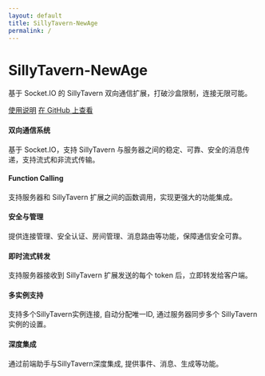 ```yaml
---
layout: default
title: SillyTavern-NewAge
permalink: /
---
```


<div class="container">
  <div class="row align-items-center">
    <div class="col-md-6">
      <h1>SillyTavern-NewAge</h1>
      <p class="lead">
        基于 Socket.IO 的 SillyTavern 双向通信扩展，打破沙盒限制，连接无限可能。
      </p>
      <a href="{{ '/usage/' | relative_url }}" class="btn btn-primary btn-lg">使用说明</a>
      <a href="https://github.com/HerSophia/SillyTavern-NewAge" class="btn btn-secondary btn-lg" target="_blank" rel="noopener noreferrer">
        <i class="fab fa-github"></i> 在 GitHub 上查看
      </a>
    </div>
    <div class="col-md-6">
      <!-- Replace with your project logo -->
      <!--<img src="{{ '/assets/images/logo.png' | relative_url }}" alt="SillyTavern-NewAge Logo" class="img-fluid">-->
    </div>
  </div>

  <div class="row mt-5">
    <div class="col-md-4">
      <div class="card">
        <div class="card-body">
          <i class="fas fa-exchange-alt fa-3x mb-3"></i>
          <h4 class="card-title">双向通信系统</h4>
          <p class="card-text">
            基于 Socket.IO，支持 SillyTavern 与服务器之间的稳定、可靠、安全的消息传递，支持流式和非流式传输。
          </p>
        </div>
      </div>
    </div>
    <div class="col-md-4">
      <div class="card">
        <div class="card-body">
          <i class="fas fa-cogs fa-3x mb-3"></i>
          <h4 class="card-title">Function Calling</h4>
          <p class="card-text">
            支持服务器和 SillyTavern 扩展之间的函数调用，实现更强大的功能集成。
          </p>
        </div>
      </div>
    </div>
    <div class="col-md-4">
      <div class="card">
        <div class="card-body">
          <i class="fas fa-shield-alt fa-3x mb-3"></i>
          <h4 class="card-title">安全与管理</h4>
          <p class="card-text">
            提供连接管理、安全认证、房间管理、消息路由等功能，保障通信安全可靠。
          </p>
        </div>
      </div>
    </div>
  </div>
    <div class="row mt-5">
    <div class="col-md-4">
      <div class="card">
        <div class="card-body">
           <i class="fas fa-arrows-alt fa-3x mb-3"></i>
          <h4 class="card-title">即时流式转发</h4>
          <p class="card-text">
            支持服务器接收到 SillyTavern 扩展发送的每个 token 后，立即转发给客户端。
          </p>
        </div>
      </div>
    </div>
    <div class="col-md-4">
      <div class="card">
        <div class="card-body">
          <i class="fas fa-users fa-3x mb-3"></i>
          <h4 class="card-title">多实例支持</h4>
          <p class="card-text">
            支持多个SillyTavern实例连接, 自动分配唯一ID, 通过服务器同步多个 SillyTavern 实例的设置。
          </p>
        </div>
      </div>
    </div>
    <div class="col-md-4">
      <div class="card">
        <div class="card-body">
          <i class="fas fa-link fa-3x mb-3"></i>
          <h4 class="card-title">深度集成</h4>
          <p class="card-text">
            通过前端助手与SillyTavern深度集成, 提供事件、消息、生成等功能。
          </p>
        </div>
      </div>
    </div>
  </div>
</div>

<link rel="stylesheet" href="https://cdnjs.cloudflare.com/ajax/libs/font-awesome/5.15.3/css/all.min.css">